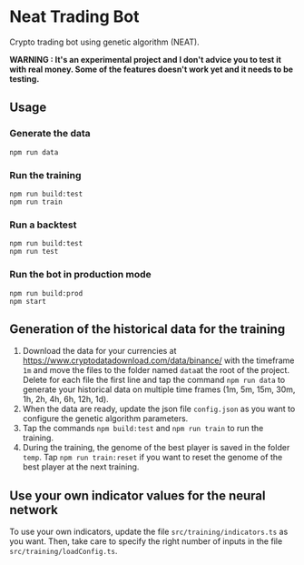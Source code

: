 # Neat Trading Bot

Crypto trading bot using genetic algorithm (NEAT).

**WARNING : It's an experimental project and I don't advice you to test it with real money. Some of the features doesn't work yet and it needs to be testing.**

## Usage

### Generate the data
```
npm run data
```

### Run the training
```
npm run build:test
npm run train
```

### Run a backtest
```
npm run build:test
npm run test
```

### Run the bot in production mode

```
npm run build:prod
npm start 
```

## Generation of the historical data for the training

1. Download the data for your currencies at https://www.cryptodatadownload.com/data/binance/ with the timeframe `1m` and move the files to the folder named `data`at the root of the project. Delete for each file the first line and tap the command `npm run data` to generate your historical data on multiple time frames (1m, 5m, 15m, 30m, 1h, 2h, 4h, 6h, 12h, 1d).
2. When the data are ready, update the json file `config.json` as you want to configure the genetic algorithm parameters.
3. Tap the commands `npm build:test` and `npm run train` to run the training. 
4. During the training, the genome of the best player is saved in the folder `temp`. Tap `npm run train:reset` if you want to reset the genome of the best player at the next training.

## Use your own indicator values for the neural network

To use your own indicators, update the file `src/training/indicators.ts` as you want. Then, take care to specify the right number of inputs in the file `src/training/loadConfig.ts`.
